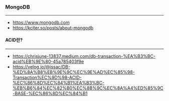 ### MongoDB
---
+ https://www.mongodb.com
+ https://kciter.so/posts/about-mongodb

#### ACID란?
----
+ https://chrisjune-13837.medium.com/db-transaction-%EA%B3%BC-acid%EB%9E%80-45a785403f9e
+ https://velog.io/@issac/DB-%ED%8A%B8%EB%9E%9C%EC%9E%AD%EC%85%98-Transaction%EC%9D%98-ACID-%EC%86%8D%EC%84%B1%EA%B3%BC-%EB%B6%84%EC%82%B0%EC%8B%9C%EC%8A%A4%ED%85%9C-BASE-%EC%86%8D%EC%84%B1

